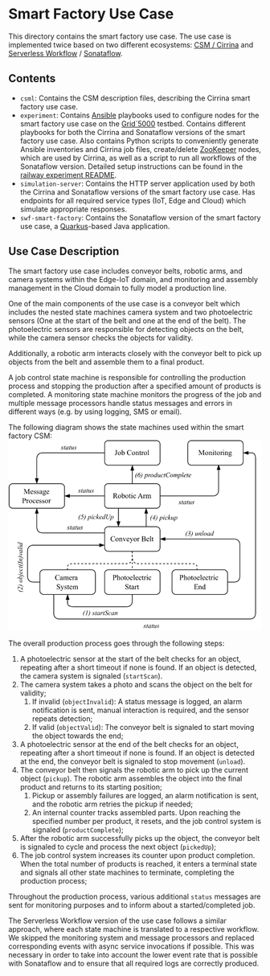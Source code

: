 # Smart Factory Use Case

This directory contains the smart factory use case.
The use case is implemented twice based on two different ecosystems: 
[CSM / Cirrina](https://git.uibk.ac.at/informatik/dps/dps-dc-software/cirrina-project/cirrina) and
[Serverless Workflow](https://serverlessworkflow.io/) / [Sonataflow](https://sonataflow.org/serverlessworkflow/latest/index.html).

## Contents

- `csml`: Contains the CSM description files, describing the Cirrina smart factory use case.
- `experiment`: Contains [Ansible](https://www.ansible.com/) playbooks used to configure nodes for the smart factory 
  use case on the [Grid`5000](https://www.grid5000.fr/w/Grid5000:Home) testbed. Contains different playbooks for both
  the Cirrina and Sonataflow versions of the smart factory use case. Also contains Python scripts to conveniently
  generate Ansible inventories and Cirrina job files, create/delete [ZooKeeper](https://zookeeper.apache.org/) nodes,
  which are used by Cirrina, as well as a script to run all workflows of the Sonataflow version. Detailed setup
  instructions can be found in the [railway experiment README](../railway/experiment/README.md).
- `simulation-server`: Contains the HTTP server application used by both the Cirrina and Sonataflow
  versions of the smart factory use case. Has endpoints for all required service types (IoT, Edge and Cloud) which
  simulate appropriate responses.
- `swf-smart-factory`: Contains the Sonataflow version of the smart factory use case, a [Quarkus](https://quarkus.io/)-based
  Java application.

## Use Case Description

The smart factory use case includes conveyor belts, robotic arms, and camera systems within the Edge-IoT domain, and 
monitoring and assembly management in the Cloud domain to fully model a production line.

One of the main components of the use case is a conveyor belt which includes the nested state machines camera system
and two photoelectric sensors (One at the start of the belt and one at the end of the belt). The photoelectric sensors
are responsible for detecting objects on the belt, while the camera sensor checks the objects for validity.

Additionally, a robotic arm interacts closely with the conveyor belt to pick up objects from the belt and assemble
them to a final product.

A job control state machine is responsible for controlling the production process and stopping the production after
a specified amount of products is completed. A monitoring state machine monitors the progress of the job and multiple
message processors handle status messages and errors in different ways (e.g. by using logging, SMS or email).

The following diagram shows the state machines used within the smart factory CSM:
![Use Case Diagram](images/smart_factory.png "Use Case Diagram")

The overall production process goes through the following steps:

1. A photoelectric sensor at the start of the belt checks for an object, repeating after a short timeout if none is 
   found. If an object is detected, the camera system is signaled (`startScan`).
2. The camera system takes a photo and scans the object on the belt for validity;
   1. If invalid (`objectInvalid`): A status message is logged, an alarm notification is sent, manual interaction is 
      required, and the sensor repeats detection;
   2. If valid (`objectValid`): The conveyor belt is signaled to start moving the object towards the end;
3. A photoelectric sensor at the end of the belt checks for an object, repeating after a short timeout if none is found.
   If an object is detected at the end, the conveyor belt is signaled to stop movement (`unload`).
4. The conveyor belt then signals the robotic arm to pick up the current object (`pickup`). The robotic arm assembles 
   the object into the final product and returns to its starting position;
   1. Pickup or assembly failures are logged, an alarm notification is sent, and the robotic arm retries the pickup if 
      needed;
   2. An internal counter tracks assembled parts. Upon reaching the specified number per product, it resets, and the 
      job control system is signaled (`productComplete`);
5. After the robotic arm successfully picks up the object, the conveyor belt is signaled to cycle and process the next 
   object (`pickedUp`);
6. The job control system increases its counter upon product completion. When the total number of products is reached, 
   it enters a terminal state and signals all other state machines to terminate, completing the production process;

Throughout the production process, various additional `status` messages are sent for monitoring purposes and to inform 
about a started/completed job.

The Serverless Workflow version of the use case follows a similar approach, where each state machine is translated to
a respective workflow. We skipped the monitoring system and message processors and replaced corresponding events with 
async service invocations if possible. This was necessary in order to take into account the lower event rate that is 
possible with Sonataflow and to ensure that all required logs are correctly produced.

